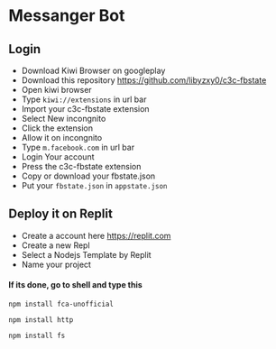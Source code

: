 # Messanger Bot
## Login
* Download Kiwi Browser on googleplay
* Download this repository https://github.com/libyzxy0/c3c-fbstate
* Open kiwi browser 
* Type ``kiwi://extensions`` in url bar
* Import your c3c-fbstate extension 
* Select New incongnito 
* Click the extension 
* Allow it on incongnito 
* Type ``m.facebook.com`` in url bar
* Login Your account
* Press the c3c-fbstate extension 
* Copy or download your fbstate.json
* Put your ``fbstate.json`` in ``appstate.json``


## Deploy it on Replit
* Create a account here https://replit.com
* Create a new Repl
* Select a Nodejs Template by Replit
* Name your project

#### If its done, go to shell and type this

```
npm install fca-unofficial
```
```
npm install http
```
```
npm install fs
```
